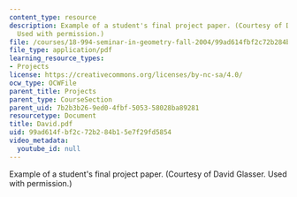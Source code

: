 ```yaml
---
content_type: resource
description: Example of a student's final project paper. (Courtesy of David Glasser.
  Used with permission.)
file: /courses/18-994-seminar-in-geometry-fall-2004/99ad614fbf2c72b284b15e7f29fd5854_David.pdf
file_type: application/pdf
learning_resource_types:
- Projects
license: https://creativecommons.org/licenses/by-nc-sa/4.0/
ocw_type: OCWFile
parent_title: Projects
parent_type: CourseSection
parent_uid: 7b2b3b26-9ed0-4fbf-5053-58028ba89281
resourcetype: Document
title: David.pdf
uid: 99ad614f-bf2c-72b2-84b1-5e7f29fd5854
video_metadata:
  youtube_id: null
---
```

Example of a student's final project paper. (Courtesy of David Glasser. Used with permission.)